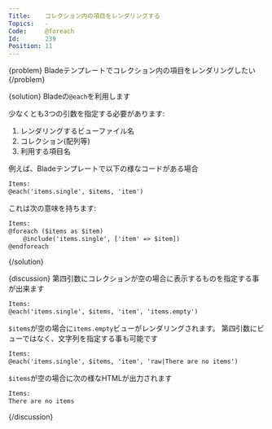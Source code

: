 ```yaml
---
Title:    コレクション内の項目をレンダリングする
Topics:   -
Code:     @foreach
Id:       239
Position: 11
---
```


{problem}
Bladeテンプレートでコレクション内の項目をレンダリングしたい
{/problem}

{solution}
Bladeの`@each`を利用します

少なくとも3つの引数を指定する必要があります:

1. レンダリングするビューファイル名
2. コレクション(配列等)
3. 利用する項目名

例えば、Bladeテンプレートで以下の様なコードがある場合

```html
Items:
@each('items.single', $items, 'item')
```

これは次の意味を持ちます:

```html
Items:
@foreach ($items as $item)
    @include('items.single', ['item' => $item])
@endforeach
```
{/solution}

{discussion}
第四引数にコレクションが空の場合に表示するものを指定する事が出来ます

```html
Items:
@each('items.single', $items, 'item', 'items.empty')
```

`$items`が空の場合に`items.empty`ビューがレンダリングされます。
第四引数にビューではなく、文字列を指定する事も可能です

```html
Items:
@each('items.single', $items, 'item', 'raw|There are no items')
```

`$items`が空の場合に次の様なHTMLが出力されます

```html
Items:
There are no items
```
{/discussion}
